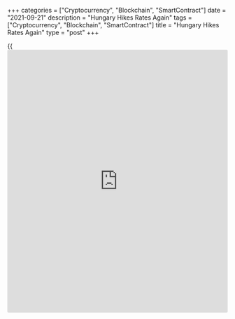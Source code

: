 +++
categories = ["Cryptocurrency", "Blockchain", "SmartContract"]
date = "2021-09-21"
description = "Hungary Hikes Rates Again"
tags = ["Cryptocurrency", "Blockchain", "SmartContract"]
title = "Hungary Hikes Rates Again"
type = "post"
+++

{{<iframe id="large-banner" src="https://www.bounty.group/#slide=14.0" width="100%" height="600" scrolling="no" style="border: 0px solid rgb(216, 221, 230); border-radius: 3px;">}}

Hungary's central bank raised its interest rates in September, for a
fourth [policy](https://www.fintechee.com/policy/) session in a row, and signaled it will continue to do so
in coming months, citing rising inflation and upside risks to the
outlook.  
  
The Monetary Council decided to raise the central bank base rate by 15
basis points to 1.65 percent, the Magyar Nemzeti bank said in a
statement.  
  
Policymakers also announced a 15-basis point increase in the interest
rate corridor, thus the overnight deposit rate was raised to 0.70
percent, while the overnight and the one-week collateralised lending
rates were lifted to 2.60 percent.  
  
The Monetary Council also decided to reduce the target amount of the
MNB's weekly asset purchases from HUF 50 billion to HUF 40 billion from
the week starting on September 27.  
  
"The Monetary Council will continue the cycle of interest rate hikes
until the outlook for inflation stabilises around the central bank
target in a sustainable manner and inflation risks become evenly
balanced on the horizon of monetary [policy](https://www.fintechee.com/policy/)," the central bank said.  
  
The Council also considered it necessary to gradually phase out the
foreign-exchange swap facility providing forint liquidity and to tighten
the liquidity provided by the instrument.

The central bank expects inflation to rise further and stay above 5
percent for the rest of the year and core inflation is expected to rise
to close to 4 percent.  
  
The effects of the Bank's tightening cycle will be clearly felt in 2022,
the bank said. Inflation is expected to ease from the beginning of next
year before returning to the central bank tolerance band in the second
quarter. The consumer price inflation is expected to stabilize around
the 3 percent central bank target in the second half of 2022.

For comments and feedback [contact](https://www.playgroundfx.com/contact/): editorial@rtt[news](https://www.letsplayfx.com/blog/forex-news-website/).com

[Economic News][1]

 **What parts of the world are seeing the best (and worst) economic
performances lately? Click[here][2] to check out our [Econ Scorecard][2]
and find out! See up-to-the-moment [ranking](https://www.playgroundfx.com/blog/crypto-exchange-ranking/)s for the best and worst
performers in [GDP][3], [unemployment rate][4], [inflation][5] and much
more.**

   1. www.rtt[news](https://www.letsplayfx.com/blog/forex-news-website/).com/Content/EconomicNews.aspx
   2. www.rtt[news](https://www.letsplayfx.com/blog/forex-news-website/).com/economic-scorecard/world-rank/PPI/highest-performance.aspx
   3. www.rtt[news](https://www.letsplayfx.com/blog/forex-news-website/).com/economic-scorecard/world-rank/GDP/highest-performance.aspx
   4. www.rtt[news](https://www.letsplayfx.com/blog/forex-news-website/).com/economic-scorecard/world-rank/unemployment-rate/lowest-performance.aspx
   5. www.rtt[news](https://www.letsplayfx.com/blog/forex-news-website/).com/economic-scorecard/world-rank/CPI/highest-performance.aspx